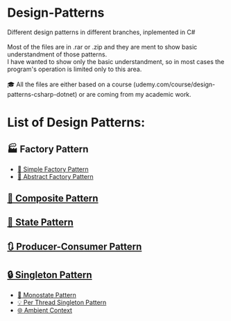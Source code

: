 # Design-Patterns
Different design patterns in different branches, inplemented in C# <br><br>
Most of the files are in .rar or .zip and they are ment to show basic understandment of those patterns. <br> 
I have wanted to show only the basic understandment, so in most cases the program's operation is limited only to this area. <br><br>
🎓 All the files are either based on a course (udemy.com/course/design-patterns-csharp-dotnet) or are coming from my academic work. 
<br>

# List of Design Patterns:

## 🏭 Factory Pattern
- [👣 Simple Factory Pattern](https://github.com/kottoization/Design-Patterns-in-C-Sharp/tree/Simple-Factory-Pattern)
- [🎨 Abstract Factory Pattern](https://github.com/kottoization/Design-Patterns-in-C-Sharp/tree/Abstract-Factory-Pattern)

## [🧩 Composite Pattern](https://github.com/kottoization/Design-Patterns-in-C-Sharp/tree/Composite-Pattern)

## [🔄 State Pattern](https://github.com/kottoization/Design-Patterns-in-C-Sharp/tree/State-Pattern)

## [🔃 Producer-Consumer Pattern](https://github.com/kottoization/Design-Patterns-in-C-Sharp/tree/Producer-Consumer-Pattern)

## [🔒 Singleton Pattern](https://github.com/kottoization/Design-Patterns-in-C-Sharp/tree/Singleton-Pattern)
- [🔗 Monostate Pattern](https://github.com/kottoization/Design-Patterns-in-C-Sharp/tree/Monostate-Pattern)
- [💡 Per Thread Singleton Pattern](https://github.com/kottoization/Design-Patterns-in-C-Sharp/tree/Per-Thread-Singleton-Pattern)
- [🌐 Ambient Context](https://github.com/kottoization/Design-Patterns-in-C-Sharp/tree/Ambient-Context-Pattern)

